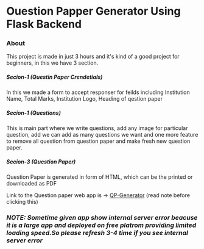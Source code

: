 # Ouestion Papper Generator Using Flask Backend
### About
This project is made in just 3 hours and it's kind of a good project for beginners, in this we have 3 section.
##### Secion-1 (Questin Paper Crendetials)
In this we made a form to accept responser for feilds including Institution Name, Total Marks, Institution Logo, Heading of qestion paper
##### Secion-1 (Questions)
This is main part where we write questions, add any image for particular question, add we can add as many questions we want and one more feature to remove all question from question paper and make 
fresh new question paper.
##### Secion-3 (Question Paper)
Question Paper is generated in form of HTML, which can be the printed or downloaded as PDF

Link to the Question paper web app is -> <a href="https://qpg-giantbee.herokuapp.com/log">QP-Generator</a> (read note before clicking this)

### *NOTE:  Sometime given app show internal server error beacuse it is a large app and deployed on free platrom providing limited loading speed.So please refresh 3-4 time if you see internal server error*
